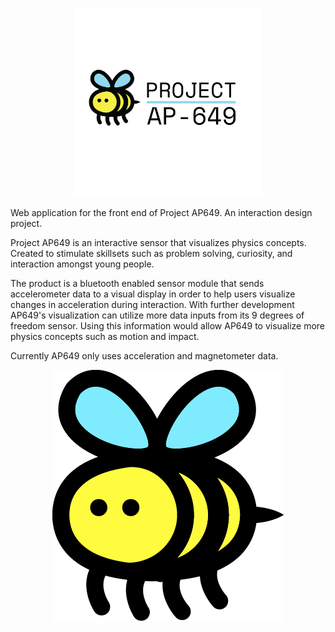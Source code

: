 # 

<p align="center">
    <img src="logo/AP649.png" alt="Project Logo" width="300" />
</p>

Web application for the front end of Project AP649. An interaction design project. 

Project AP649 is an interactive sensor that visualizes physics concepts. Created to stimulate skillsets such as problem solving, curiosity, and interaction amongst young people.

The product is a bluetooth enabled sensor module that sends accelerometer data to a visual display in order to help users visualize changes in acceleration during interaction. With further development AP649's visualization can utilize more data inputs from its 9 degrees of freedom sensor. Using this information would allow AP649 to visualize more physics concepts such as motion and impact.

Currently AP649 only uses acceleration and magnetometer data.

<p align="center">
    <img src="src/assets/image.png" alt="AP649" />
</p>
